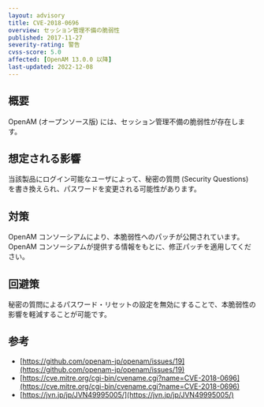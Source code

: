 ```yaml
---
layout: advisory
title: CVE-2018-0696
overview: セッション管理不備の脆弱性
published: 2017-11-27
severity-rating: 警告
cvss-score: 5.0
affected: [OpenAM 13.0.0 以降]
last-updated: 2022-12-08
---
```

## 概要

OpenAM (オープンソース版) には、セッション管理不備の脆弱性が存在します。

## 想定される影響

当該製品にログイン可能なユーザによって、秘密の質問 (Security Questions) を書き換えられ、パスワードを変更される可能性があります。

## 対策

OpenAM コンソーシアムにより、本脆弱性へのパッチが公開されています。
OpenAM コンソーシアムが提供する情報をもとに、修正パッチを適用してください。

## 回避策

秘密の質問によるパスワード・リセットの設定を無効にすることで、本脆弱性の影響を軽減することが可能です。

## 参考

* [https://github.com/openam-jp/openam/issues/19](https://github.com/openam-jp/openam/issues/19)
* [https://cve.mitre.org/cgi-bin/cvename.cgi?name=CVE-2018-0696](https://cve.mitre.org/cgi-bin/cvename.cgi?name=CVE-2018-0696)
* [https://jvn.jp/jp/JVN49995005/](https://jvn.jp/jp/JVN49995005/)
